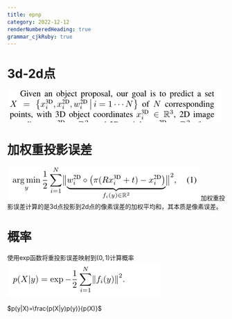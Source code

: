 ```yaml
---
title: epnp
category: 2022-12-12
renderNumberedHeading: true
grammar_cjkRuby: true
---
```

# 3d-2d点
![enter description here](./images/1671002576681.png)

# 加权重投影误差
![enter description here](./images/1670825728757.png)
加权重投影误差计算的是3d点投影到2d点的像素误差的加权平均和，其本质是像素误差。


# 概率
使用exp函数将重投影误差映射到$(0,1)$计算概率
![enter description here](./images/1670825774976.png)


$p(y|X)=\frac{p(X|y)p(y)}{p(X)}$